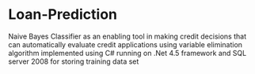 # Loan-Prediction
Naive Bayes Classifier as an enabling tool in making credit decisions that can automatically evaluate credit applications using variable elimination algorithm implemented using C# running on .Net 4.5 framework and SQL server 2008 for storing training data set
